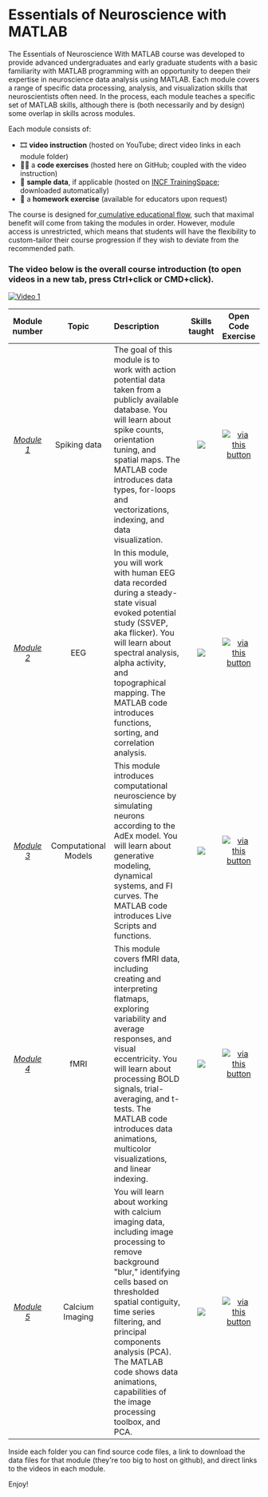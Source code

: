 # Essentials of Neuroscience with MATLAB

The Essentials of Neuroscience With MATLAB course was developed to provide advanced undergraduates and early graduate students with a basic familiarity with MATLAB programming with an opportunity to deepen their expertise in neuroscience data analysis using MATLAB. Each module covers a range of specific data processing, analysis, and visualization skills that neuroscientists often need. In the process, each module teaches a specific set of MATLAB skills, although there is (both necessarily and by design) some overlap in skills across modules.

Each module consists of: 
- 🎞️ **video instruction** (hosted on YouTube; direct video links in each module folder)
- 🧑‍💻 a **code exercises** (hosted here on GitHub; coupled with the video instruction)
- 💾 **sample data**, if applicable (hosted on [INCF TrainingSpace](https://training.incf.org/collection/essentials-neuroscience-matlab); downloaded automatically)
- 🎒 a **homework exercise** (available for educators upon request)

The course is designed for[ cumulative educational flow]([url](https://training.incf.org/sites/default/files/2022-11/image%20%283%29.png)), such that maximal benefit will come from taking the modules in order. However, module access is unrestricted, which means that students will have the flexibility to custom-tailor their course progression if they wish to deviate from the recommended path.

### The video below is the overall course introduction (to open videos in a new tab, press Ctrl+click or CMD+click).
[![Video 1](https://img.youtube.com/vi/VnHeDXaCngg/hqdefault.jpg)](https://www.youtube.com/embed/VnHeDXaCngg)


| Module number | Topic | Description | Skills taught | Open Code Exercise |
|     :---:     | :---: |    :---    | :---: | :---: |
| [*Module 1*](https://github.com/mikexcohen/EssentialsOfNeuroscienceWithMATLAB/tree/main/module1_spikes) | Spiking data | The goal of this module is to work with action potential data taken from a publicly available database. You will learn about spike counts, orientation tuning, and spatial maps. The MATLAB code introduces data types, for-loops and vectorizations, indexing, and data visualization. | ![](https://sincxpress.com/neuroscience/m1o.png) | [![via this button](https://www.mathworks.com/images/responsive/global/open-in-matlab-online.svg)](https://matlab.mathworks.com/open/github/v1?repo=mikexcohen/EssentialsOfNeuroscienceWithMATLAB&file=/module1_spikes/matlab4neuros_module1_partial.m) |
| [*Module 2*](https://github.com/mikexcohen/EssentialsOfNeuroscienceWithMATLAB/tree/main/module2_EEG) | EEG | In this module, you will work with human EEG data recorded during a steady-state visual evoked potential study (SSVEP, aka flicker). You will learn about spectral analysis, alpha activity, and topographical mapping. The MATLAB code introduces functions, sorting, and correlation analysis. | ![](https://sincxpress.com/neuroscience/m2o.png) | [![via this button](https://www.mathworks.com/images/responsive/global/open-in-matlab-online.svg)](https://matlab.mathworks.com/open/github/v1?repo=mikexcohen/EssentialsOfNeuroscienceWithMATLAB&file=/module2_EEG/matlab4neuros_module2_partial.m) 
| [*Module 3*](https://github.com/mikexcohen/EssentialsOfNeuroscienceWithMATLAB/tree/main/module3_modeling) | Computational Models | This module introduces computational neuroscience by simulating neurons according to the AdEx model. You will learn about generative modeling, dynamical systems, and FI curves. The MATLAB code introduces Live Scripts and functions. | ![](https://sincxpress.com/neuroscience/m3o.png) | [![via this button](https://www.mathworks.com/images/responsive/global/open-in-matlab-online.svg)](https://matlab.mathworks.com/open/github/v1?repo=mikexcohen/EssentialsOfNeuroscienceWithMATLAB&file=/module3_modeling/matlab4neuros_module3_partial.m) 
| [*Module 4*](https://github.com/mikexcohen/EssentialsOfNeuroscienceWithMATLAB/tree/main/module4_FMRI) | fMRI | This module covers fMRI data, including creating and interpreting flatmaps, exploring variability and average responses, and visual eccentricity. You will learn about processing BOLD signals, trial-averaging, and t-tests. The MATLAB code introduces data animations, multicolor visualizations, and linear indexing. | ![](https://sincxpress.com/neuroscience/m4o.png) | [![via this button](https://www.mathworks.com/images/responsive/global/open-in-matlab-online.svg)](https://matlab.mathworks.com/open/github/v1?repo=mikexcohen/EssentialsOfNeuroscienceWithMATLAB&file=/module4_fmri/matlab4neuros_module4_partial.m) 
| [*Module 5*](https://github.com/mikexcohen/EssentialsOfNeuroscienceWithMATLAB/tree/main/module5_CaImaging) | Calcium Imaging | You will learn about working with calcium imaging data, including image processing to remove background "blur," identifying cells based on thresholded spatial contiguity, time series filtering, and principal components analysis (PCA). The MATLAB code shows data animations, capabilities of the image processing toolbox, and PCA. | ![](https://sincxpress.com/neuroscience/m5o.png) | [![via this button](https://www.mathworks.com/images/responsive/global/open-in-matlab-online.svg)](https://matlab.mathworks.com/open/github/v1?repo=mikexcohen/EssentialsOfNeuroscienceWithMATLAB&file=/module5_CaImaging/matlab4neuros_module5_partial.m)

Inside each folder you can find source code files, a link to download the data files for that module (they're too big to host on github), and direct links to the videos in each module.


Enjoy!

